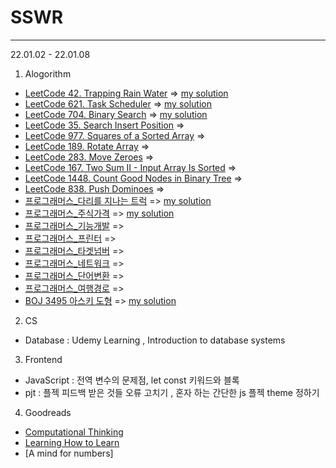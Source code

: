 # SSWR 

<hr/>
22.01.02 - 22.01.08

1. Alogorithm
- [LeetCode 42. Trapping Rain Water](https://leetcode.com/problems/trapping-rain-water/)  => [my solution]()
- [LeetCode 621. Task Scheduler](https://leetcode.com/problems/task-scheduler/)  => [my solution]()
- [LeetCode 704. Binary Search](https://leetcode.com/problems/binary-search/)  => [my solution]()
- [LeetCode 35. Search Insert Position](https://leetcode.com/problems/search-insert-position/) => 
- [LeetCode 977. Squares of a Sorted Array](https://leetcode.com/problems/squares-of-a-sorted-array/) =>
- [LeetCode 189. Rotate Array](https://leetcode.com/problems/rotate-array/) =>
- [LeetCode 283. Move Zeroes](https://leetcode.com/problems/move-zeroes/) =>
- [LeetCode 167. Two Sum II - Input Array Is Sorted](https://leetcode.com/problems/two-sum-ii-input-array-is-sorted/) =>
- [LeetCode 1448. Count Good Nodes in Binary Tree](https://leetcode.com/problems/count-good-nodes-in-binary-tree/) =>
- [LeetCode 838. Push Dominoes](https://leetcode.com/problems/push-dominoes/) =>
- [프로그래머스_다리를 지나는 트럭](https://programmers.co.kr/learn/courses/30/lessons/42583)  => [my solution]()
- [프로그래머스_주식가격](https://programmers.co.kr/learn/courses/30/lessons/42584)  => [my solution]()
- [프로그래머스_기능개발](https://programmers.co.kr/learn/courses/30/lessons/42586) =>
- [프로그래머스_프린터](https://programmers.co.kr/learn/courses/30/lessons/42587) =>
- [프로그래머스_타겟넘버](https://programmers.co.kr/learn/courses/30/lessons/43165) =>
- [프로그래머스_네트워크](https://programmers.co.kr/learn/courses/30/lessons/43162) =>
- [프로그래머스_단어변환](https://programmers.co.kr/learn/courses/30/lessons/43163) =>
- [프로그래머스_여행경로](https://programmers.co.kr/learn/courses/30/lessons/43164) =>
- [BOJ 3495 아스키 도형](https://www.acmicpc.net/problem/3495)  => [my solution]()



2. CS 
- Database : Udemy Learning , Introduction to database systems 

3. Frontend
- JavaScript : 전역 변수의 문제점, let const 키워드와 블록
- pjt : 플젝 피드백 받은 것들 오류 고치기 , 혼자 하는 간단한 js 플젝 theme 정하기

4. Goodreads
- [Computational Thinking](https://github.com/Dinoryong/Goodreads/tree/main/2022/Computational%20Thinking%20for%20Problem%20Solving)
- [Learning How to Learn](https://github.com/Dinoryong/Goodreads/tree/main/2022/Learning%20How%20to%20Learn_Powerful%20mental%20tools%20to%20help%20you%20master%20tough%20subjects)
- [A mind for numbers]

